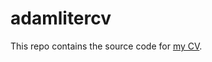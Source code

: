 adamlitercv
===========

This repo contains the source code for [my CV][1].

[1]: http://adamliter.org/content/adamlitercv.pdf